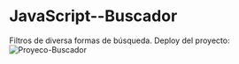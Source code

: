 # JavaScript--Buscador
Filtros de diversa formas de búsqueda.
Deploy del proyecto: ![Proyeco-Buscador](https://gastonschiaffino.github.io/JavaScript--Buscador/)
